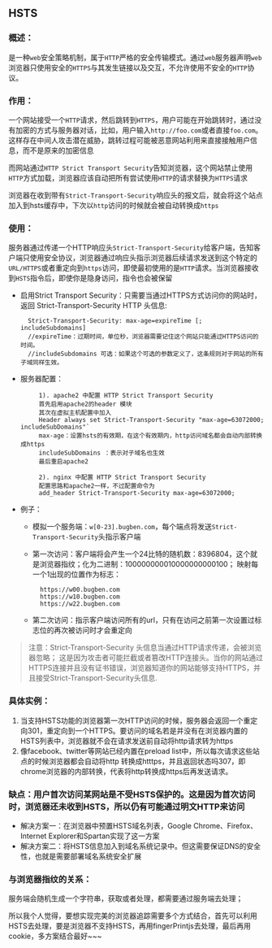 ## HSTS
### 概述：
是一种`web`安全策略机制，属于`HTTP`严格的安全传输模式。通过`web`服务器声明`web`浏览器只使用安全的`HTTPS`与其发生链接以及交互，不允许使用不安全的`HTTP`协议。

### 作用：
一个网站接受一个`HTTP`请求，然后跳转到`HTTPS`，用户可能在开始跳转时，通过没有加密的方式与服务器对话，比如，用户输入`http://foo.com`或者直接`foo.com`。这样存在中间人攻击潜在威胁，跳转过程可能被恶意网站利用来直接接触用户信息，而不是原来的加密信息

而网站通过`HTTP Strict Transport Security`告知浏览器，这个网站禁止使用`HTTP`方式加载，浏览器应该自动把所有尝试使用`HTTP`的请求替换为`HTTPS`请求

浏览器在收到带有`Strict-Transport-Security`响应头的报文后，就会将这个站点加入到hsts缓存中，下次以`http`访问的时候就会被自动转换成`https`

### 使用：
服务器通过传递一个HTTP响应头`Strict-Transport-Security`给客户端，告知客户端只使用安全协议，浏览器通过响应头指示浏览器后续请求发送到这个特定的`URL/HTTPS`或者重定向到`https`访问，即使最初使用的是`HTTP`请求。当浏览器接收到`HSTS`指令后，即使你是隐身访问，指令也会被保留

- 启用Strict Transport Security：只需要当通过HTTPS方式访问你的网站时，返回 Strict-Transport-Security HTTP 头信息:

        Strict-Transport-Security: max-age=expireTime [; includeSubdomains]
        //expireTime：过期时间，单位秒，浏览器需要记住这个网站只能通过HTTPS访问的时间。
        //includeSubdomains 可选：如果这个可选的参数定义了，这条规则对于网站的所有子域同样生效。
 - 服务器配置：
 
			1). apache2 中配置 HTTP Strict Transport Security 
			首先启用apache2的header 模块
			其次在虚拟主机配置中加入
			Header always set Strict‐Transport‐Security "max‐age=63072000; includeSubDomains"`
			max‐age：设置hsts的有效期，在这个有效期内，http访问域名都会自动内部转换成https
			includeSubDomains ：表示对子域名也生效
			最后重启apache2
        
            2). nginx 中配置 HTTP Strict Transport Security 
			配置思路和apache2一样，不过配置命令为
			add_header Strict‐Transport‐Security max‐age=63072000;
 
- 例子：
	- 模拟一个服务端：`w[0-23].bugben.com`，每个端点将发送`Strict-Transport-Security`头指示客户端
	- 第一次访问：客户端将会产生一个24比特的随机数：8396804，这个就是浏览器指纹；化为二进制：100000000010000000000100；
	映射每一个1出现的位置作为标志：
	
			https://w00.bugben.com
			https://w10.bugben.com
			https://w22.bugben.com
	- 第二次访问：指示客户端访问所有的url，只有在访问之前第一次设置过标志位的再次被访问时才会重定向

> 注意：Strict-Transport-Security 头信息当通过HTTP请求传递，会被浏览器忽略； 这是因为攻击者可能拦截或者篡改HTTP连接头。当你的网站通过HTTPS连接并且没有证书错误，浏览器知道你的网站能够支持HTTPS，并且接受Strict-Transport-Security头信息.


### 具体实例：

1. 当支持HSTS功能的浏览器第一次HTTP访问的时候，服务器会返回一个重定向301，重定向到一个HTTPS。要访问的域名若是并没有在浏览器内置的HSTS列表中，浏览器就不会在请求发送前自动将http请求转为https
2. 像facebook、twitter等网站已经内置在preload list中，所以每次请求这些站点的时候浏览器都会自动将http 转换成htttps，并且返回状态吗307，即chrome浏览器的内部转换，代表将http转换成https后再发送请求。

### 缺点：用户首次访问某网站是不受HSTS保护的。这是因为首次访问时，浏览器还未收到HSTS，所以仍有可能通过明文HTTP来访问
- 解决方案一：在浏览器中预置HSTS域名列表，Google Chrome、Firefox、Internet Explorer和Spartan实现了这一方案
- 解决方案二：将HSTS信息加入到域名系统记录中。但这需要保证DNS的安全性，也就是需要部署域名系统安全扩展

### 与浏览器指纹的关系：

服务端会随机生成一个字符串，获取或者处理，都需要通过服务端去处理；

所以我个人觉得，要想实现完美的浏览器追踪需要多个方式结合，首先可以利用HSTS去处理，要是浏览器不支持HSTS，再用fingerPrintjs去处理，最后再用cookie，多方案结合最好~~~